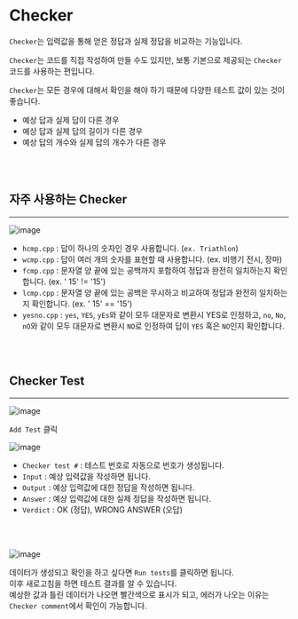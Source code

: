 # Checker

```Checker```는 입력값을 통해 얻은 정답과 실제 정답을 비교하는 기능입니다.  

```Checker```는 코드를 직접 작성하여 만들 수도 있지만, 보통 기본으로 제공되는 ```Checker``` 코드를 사용하는 편입니다.  

```Checker```는 모든 경우에 대해서 확인을 해야 하기 때문에 다양한 테스트 값이 있는 것이 좋습니다.
- 예상 답과 실제 답이 다른 경우
- 예상 답과 실제 답의 길이가 다른 경우
- 예상 답의 개수와 실제 답의 개수가 다른 경우

<br/>
<br/>

## 자주 사용하는 Checker
---

![image](https://user-images.githubusercontent.com/79046106/203928804-a65cb590-26c1-42ae-a64c-844d686c601f.png)

- ```hcmp.cpp``` : 답이 하나의 숫자인 경우 사용합니다. (```ex. Triathlon```)
- ```wcmp.cpp``` : 답이 여러 개의 숫자를 표현할 때 사용합니다. (ex. 비행기 전시, 장마)
- ```fcmp.cpp``` : 문자열 양 끝에 있는 공백까지 포함하여 정답과 완전히 일치하는지 확인합니다. (ex. ' 15' != '15')
- ```lcmp.cpp``` : 문자열 양 끝에 있는 공백은 무시하고 비교하여 정답과 완전히 일치하는지 확인합니다. (ex. ' 15' == '15')
- ```yesno.cpp``` : ```yes```, ```YES```, ```yEs```와 같이 모두 대문자로 변환시 YES로 인정하고, ```no```, ```No```, ```nO```와 같이 모두 대문자로 변환시 ```NO```로 인정하여 답이 ```YES``` 혹은 ```NO```인지 확인합니다.

<br/>
<br/>

## Checker Test
---
![image](https://user-images.githubusercontent.com/79046106/203929715-f5ad7344-094d-4fdc-96ff-600c240968ad.png)

```Add Test``` 클릭

![image](https://user-images.githubusercontent.com/79046106/203929830-2ed0543d-08f1-40f7-957e-9d97252c3591.png)

- ```Checker test #``` : 테스트 번호로 자동으로 번호가 생성됩니다.
- ```Input``` : 예상 입력값을 작성하면 됩니다.
- ```Output``` : 예상 입력값에 대한 정답을 작성하면 됩니다.
- ```Answer``` : 예상 입력값에 대한 실제 정답을 작성하면 됩니다.
- ```Verdict``` : OK (정답), WRONG ANSWER (오답)

<br/>
<br/>

![image](https://user-images.githubusercontent.com/79046106/203931038-1ffea430-44aa-43ea-adca-82a25d4b3a2e.png)

데이터가 생성되고 확인을 하고 싶다면 ```Run tests```를 클릭하면 됩니다.  
이후 새로고침을 하면 테스트 결과를 알 수 있습니다.  
예상한 값과 틀린 데이터가 나오면 빨간색으로 표시가 되고, 에러가 나오는 이유는 ```Checker comment```에서 확인이 가능합니다.
